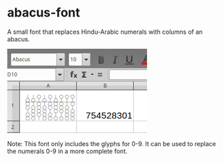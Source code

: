 # abacus-font
A small font that replaces Hindu-Arabic numerals with columns of an abacus.

![A screenshot of Abacus 4:1h in Libreoffice.](screenshot1.png "Abacus 4:1h in Libreoffice.")

Note: This font only includes the glyphs for 0-9. It can be used to replace the numerals 0-9 in a more complete font.
